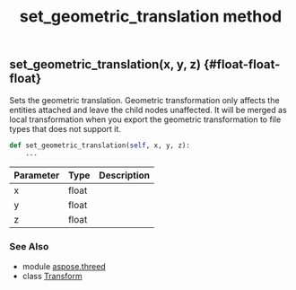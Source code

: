 ﻿---
title: set_geometric_translation method
second_title: Aspose.3D for Python via .NET API References
description: 
type: docs
weight: 80
url: /python-net/aspose.threed/transform/set_geometric_translation/
is_root: false
---

## set_geometric_translation(x, y, z) {#float-float-float}

Sets the geometric translation. 
            Geometric transformation only affects the entities attached and leave the child nodes unaffected.
            It will be merged as local transformation when you export the geometric transformation to file types that does not support it.



```python
def set_geometric_translation(self, x, y, z):
    ...
```


| Parameter | Type | Description |
| :- | :- | :- |
| x | float |  |
| y | float |  |
| z | float |  |



### See Also
* module [aspose.threed](../../)
* class [Transform](/3d/python-net/aspose.threed/transform)
